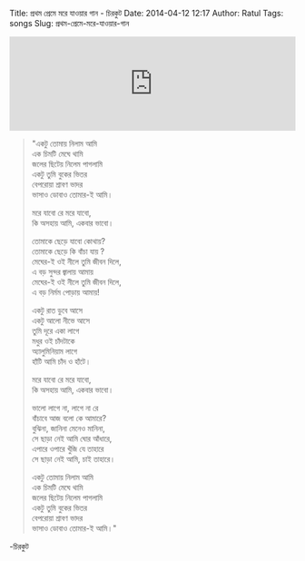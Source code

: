 Title: প্রথম প্রেমে মরে যাওয়ার গান - চিরকুট
Date: 2014-04-12 12:17
Author: Ratul
Tags: songs
Slug: প্রথম-প্রেমে-মরে-যাওয়ার-গান

<iframe width="100%" height="166" scrolling="no" frameborder="no" src="https://w.soundcloud.com/player/?url=https%3A//api.soundcloud.com/tracks/109378235&amp;color=000000&amp;auto_play=false&amp;hide_related=false&amp;show_comments=true&amp;show_user=true&amp;show_reposts=false"></iframe>

> "একটু তোমায় নিলাম আমি  
>  এক চিমটি মেঘে থামি  
>  জলের ছিটেয় নিলেম পাগলামি  
>  একটু তুমি বুকের ভিতর  
>  বেপরোয়া শ্রাবণ ভাদর  
>  ভাসাও ডোবাও তোমার-ই আমি।  
>    
>  মরে যাবো রে মরে যাবো,  
>  কি অসহায় আমি, একবার ভাবো।
>
> তোমাকে ছেড়ে যাবো কোথায়?  
>  তোমাকে ছেড়ে কি বাঁচা যায় ?  
>  মেঘের-ই ওই নীলে তুমি জীবন দিলে,  
>  এ বড় সুন্দর জ্বালায় আমায়  
>  মেঘের-ই ওই নীলে তুমি জীবন দিলে,  
>  এ বড় নির্মম পোড়ায় আমায়!
>
> একটু রাত ডুবে আসে  
>  একটু আলো নীভে আসে  
>  তুমি দূরে একা লাগে  
>  মধুর ওই চাঁদটাকে  
>  অ্যালুমিনিয়াম লাগে  
>  হাঁটি আমি চাঁদ ও হাঁটে।
>
> মরে যাবো রে মরে যাবো,  
>  কি অসহায় আমি, একবার ভাবো।
>
> ভালো লাগে না, লাগে না রে  
>  বাঁচাবে আজ বলো কে আমারে?  
>  বুঝিনা, জানিনা মেনেও মানিনা,  
>  সে ছাড়া নেই আমি ঘোর আঁধারে,  
>  এপারে ওপারে খুঁজি যে তাহারে  
>  সে ছাড়া নেই আমি, চাই তাহারে।
>
> একটু তোমায় নিলাম আমি  
>  এক চিমটি মেঘে থামি  
>  জলের ছিটেয় নিলেম পাগলামি  
>  একটু তুমি বুকের ভিতর  
>  বেপরোয়া শ্রাবণ ভাদর  
>  ভাসাও ডোবাও তোমার-ই আমি।"  
>
>   

-চিরকুট
